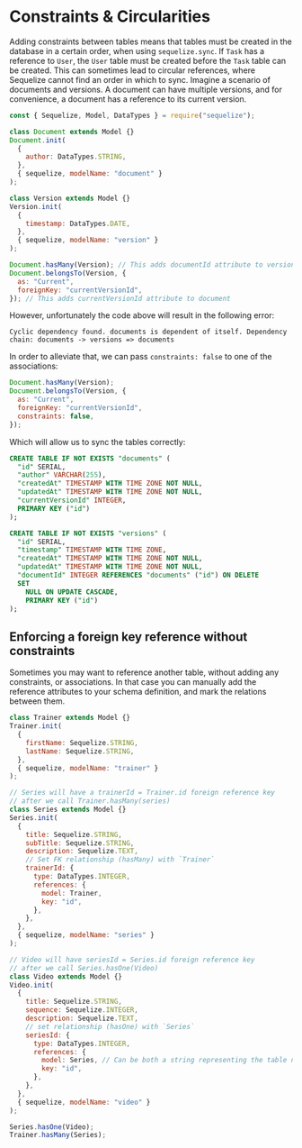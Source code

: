 # Constraints & Circularities

Adding constraints between tables means that tables must be created in the database in a certain order, when using `sequelize.sync`. If `Task` has a reference to `User`, the `User` table must be created before the `Task` table can be created. This can sometimes lead to circular references, where Sequelize cannot find an order in which to sync. Imagine a scenario of documents and versions. A document can have multiple versions, and for convenience, a document has a reference to its current version.

```js
const { Sequelize, Model, DataTypes } = require("sequelize");

class Document extends Model {}
Document.init(
  {
    author: DataTypes.STRING,
  },
  { sequelize, modelName: "document" }
);

class Version extends Model {}
Version.init(
  {
    timestamp: DataTypes.DATE,
  },
  { sequelize, modelName: "version" }
);

Document.hasMany(Version); // This adds documentId attribute to version
Document.belongsTo(Version, {
  as: "Current",
  foreignKey: "currentVersionId",
}); // This adds currentVersionId attribute to document
```

However, unfortunately the code above will result in the following error:

```text
Cyclic dependency found. documents is dependent of itself. Dependency chain: documents -> versions => documents
```

In order to alleviate that, we can pass `constraints: false` to one of the associations:

```js
Document.hasMany(Version);
Document.belongsTo(Version, {
  as: "Current",
  foreignKey: "currentVersionId",
  constraints: false,
});
```

Which will allow us to sync the tables correctly:

```sql
CREATE TABLE IF NOT EXISTS "documents" (
  "id" SERIAL,
  "author" VARCHAR(255),
  "createdAt" TIMESTAMP WITH TIME ZONE NOT NULL,
  "updatedAt" TIMESTAMP WITH TIME ZONE NOT NULL,
  "currentVersionId" INTEGER,
  PRIMARY KEY ("id")
);

CREATE TABLE IF NOT EXISTS "versions" (
  "id" SERIAL,
  "timestamp" TIMESTAMP WITH TIME ZONE,
  "createdAt" TIMESTAMP WITH TIME ZONE NOT NULL,
  "updatedAt" TIMESTAMP WITH TIME ZONE NOT NULL,
  "documentId" INTEGER REFERENCES "documents" ("id") ON DELETE
  SET
    NULL ON UPDATE CASCADE,
    PRIMARY KEY ("id")
);
```

## Enforcing a foreign key reference without constraints

Sometimes you may want to reference another table, without adding any constraints, or associations. In that case you can manually add the reference attributes to your schema definition, and mark the relations between them.

```js
class Trainer extends Model {}
Trainer.init(
  {
    firstName: Sequelize.STRING,
    lastName: Sequelize.STRING,
  },
  { sequelize, modelName: "trainer" }
);

// Series will have a trainerId = Trainer.id foreign reference key
// after we call Trainer.hasMany(series)
class Series extends Model {}
Series.init(
  {
    title: Sequelize.STRING,
    subTitle: Sequelize.STRING,
    description: Sequelize.TEXT,
    // Set FK relationship (hasMany) with `Trainer`
    trainerId: {
      type: DataTypes.INTEGER,
      references: {
        model: Trainer,
        key: "id",
      },
    },
  },
  { sequelize, modelName: "series" }
);

// Video will have seriesId = Series.id foreign reference key
// after we call Series.hasOne(Video)
class Video extends Model {}
Video.init(
  {
    title: Sequelize.STRING,
    sequence: Sequelize.INTEGER,
    description: Sequelize.TEXT,
    // set relationship (hasOne) with `Series`
    seriesId: {
      type: DataTypes.INTEGER,
      references: {
        model: Series, // Can be both a string representing the table name or a Sequelize model
        key: "id",
      },
    },
  },
  { sequelize, modelName: "video" }
);

Series.hasOne(Video);
Trainer.hasMany(Series);
```
